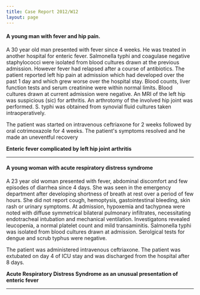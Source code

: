 ```yaml
---
title: Case Report 2012/W12
layout: page
---
```


#### A young man with fever and hip pain.

A 30 year old man presented with fever since 4 weeks. He was treated in another hospital for enteric fever. Salmonella typhi and coagulase negative staphylococci were isolated from blood cultures drawn at the previous admission. However fever had relapsed after a course of antibiotics. The patient reported left hip pain at admission which had developed over the past 1 day and which grew worse over the hospital stay. Blood counts, liver function tests and serum creatinine were within normal limits. Blood cultures drawn at current admission were negative. An MRI of the left hip was suspicious (sic) for arthritis. An arthrotomy of the involved hip joint was performed. S. typhi was obtained from synovial fluid cultures taken intraoperatively.

The patient was started on intravenous ceftriaxone for 2 weeks followed by oral cotrimoxazole for 4 weeks. The patient's symptoms resolved and he made an uneventful recovery

**Enteric fever complicated by left hip joint arthritis**

----------------------------------------

#### A young woman with acute respiratory distress syndrome

A 23 year old woman presented with fever, abdominal discomfort and few episodes of diarrhea since 4 days. She was seen in the emergency department after developing shortness of breath at rest over a period of few hours. She did not report cough, hemoptysis, gastointestinal bleeding, skin rash or urinary symptoms. At admission, hypoxemia and tachypnea were noted with diffuse symmetrical bilateral pulmonary infiltrates, necessitating endotracheal intubation and mechanical ventilation. Investigatons revealed leucopenia, a normal platelet count and mild transaminitis. Salmonella typhi was isolated from blood cultures drawn at admission. Serolgical tests for dengue and scrub typhus were negative.

The patient was administered intravenous ceftriaxone. The patient was extubated on day 4 of ICU stay and was discharged from the hospital after 8 days.

**Acute Respiratory Distress Syndrome as an unusual presentation of enteric fever**

---------------------------------------
